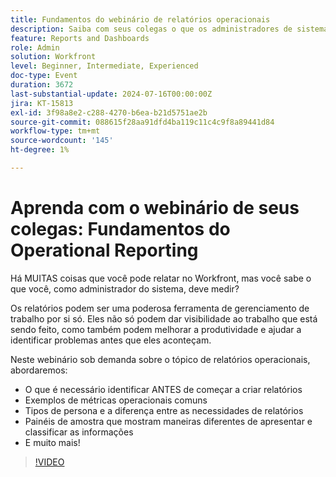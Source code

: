 ```yaml
---
title: Fundamentos do webinário de relatórios operacionais
description: Saiba com seus colegas o que os administradores de sistema devem medir no Workfront. Descubra as métricas principais, as necessidades de relatórios e os painéis de amostra em nosso webinário sob demanda.
feature: Reports and Dashboards
role: Admin
solution: Workfront
level: Beginner, Intermediate, Experienced
doc-type: Event
duration: 3672
last-substantial-update: 2024-07-16T00:00:00Z
jira: KT-15813
exl-id: 3f98a8e2-c288-4270-b6ea-b21d5751ae2b
source-git-commit: 088615f28aa91dfd4ba119c11c4c9f8a89441d84
workflow-type: tm+mt
source-wordcount: '145'
ht-degree: 1%

---
```


# Aprenda com o webinário de seus colegas: Fundamentos do Operational Reporting

Há MUITAS coisas que você pode relatar no Workfront, mas você sabe o que você, como administrador do sistema, deve medir?

Os relatórios podem ser uma poderosa ferramenta de gerenciamento de trabalho por si só. Eles não só podem dar visibilidade ao trabalho que está sendo feito, como também podem melhorar a produtividade e ajudar a identificar problemas antes que eles aconteçam.

Neste webinário sob demanda sobre o tópico de relatórios operacionais, abordaremos:

* O que é necessário identificar ANTES de começar a criar relatórios
* Exemplos de métricas operacionais comuns
* Tipos de persona e a diferença entre as necessidades de relatórios
* Painéis de amostra que mostram maneiras diferentes de apresentar e classificar as informações
* E muito mais!

>[!VIDEO](https://video.tv.adobe.com/v/3431007/?learn=on)
